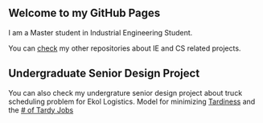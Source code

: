 ## Welcome to my GitHub Pages

I am a Master student in Industrial Engineering Student.

You can [check](https://github.com/anillturgut?tab=repositories) my other repositories about IE and CS related projects. 

## Undergraduate Senior Design Project

You can also check my undergrature senior design project about truck scheduling problem for Ekol Logistics. Model for minimizing [Tardiness](files/IE402_Gurobi_Tardiness.html) and the [# of Tardy Jobs](files/IE402_Gurobi_NumberOfTardy.html)
